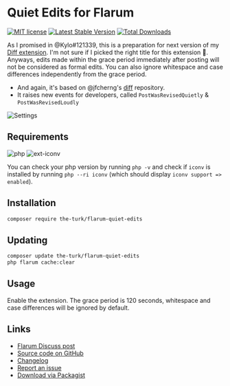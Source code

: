 # Quiet Edits for Flarum

[![MIT license](https://img.shields.io/badge/license-MIT-blue.svg)](https://github.com/the-turk/flarum-quiet-edits/blob/master/LICENSE) [![Latest Stable Version](https://img.shields.io/packagist/v/the-turk/flarum-quiet-edits.svg)](https://packagist.org/packages/the-turk/flarum-quiet-edits) [![Total Downloads](https://img.shields.io/packagist/dt/the-turk/flarum-quiet-edits.svg)](https://packagist.org/packages/the-turk/flarum-quiet-edits)

As I promised in @Kylo#121339, this is a preparation for next version of my [Diff extension](https://discuss.flarum.org/d/22779-diff-for-flarum). I'm not sure if I picked the right title for this extension 🤔. Anyways, edits made within the grace period immediately after posting will not be considered as formal edits. You can also ignore whitespace and case differences independently from the grace period.

- And again, it's based on @jfcherng's [diff](https://github.com/jfcherng/php-diff) repository.
- It raises new events for developers, called `PostWasRevisedQuietly` & `PostWasRevisedLoudly`

![Settings](https://i.imgur.com/MZNqmCR.png)

## Requirements

![php](https://img.shields.io/badge/php-%5E7.1.3-blue?style=flat-square) ![ext-iconv](https://img.shields.io/badge/ext-iconv-brightgreen?style=flat-square)

You can check your php version by running `php -v` and check if `iconv` is installed by running `php --ri iconv` (which should display `iconv support => enabled`).

## Installation

```bash
composer require the-turk/flarum-quiet-edits
```

## Updating

```bash
composer update the-turk/flarum-quiet-edits
php flarum cache:clear
```

## Usage

Enable the extension. The grace period is 120 seconds, whitespace and case differences will be ignored by default.

## Links

- [Flarum Discuss post](https://discuss.flarum.org/d/22916-quiet-edits)
- [Source code on GitHub](https://github.com/the-turk/flarum-quiet-edits)
- [Changelog](https://github.com/the-turk/flarum-quiet-edits/blob/master/CHANGELOG.md)
- [Report an issue](https://github.com/the-turk/flarum-quiet-edits/issues)
- [Download via Packagist](https://packagist.org/packages/the-turk/flarum-quiet-edits)
